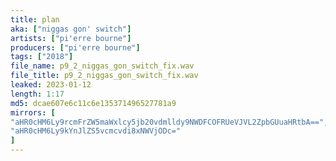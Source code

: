 ```yaml
---
title: plan
aka: ["niggas gon' switch"]
artists: ["pi'erre bourne"]
producers: ["pi'erre bourne"]
tags: ["2018"]
file_name: p9_2_niggas_gon_switch_fix.wav
file_title: p9_2_niggas_gon_switch_fix.wav
leaked: 2023-01-12
length: 1:17
md5: dcae607e6c11c6e135371496527781a9
mirrors: [
"aHR0cHM6Ly9rcmFrZW5maWxlcy5jb20vdmlldy9NWDFCOFRUeVJVL2ZpbGUuaHRtbA==",
"aHR0cHM6Ly9kYnJlZS5vcmcvdi8xNWVjODc="
]
---
```

